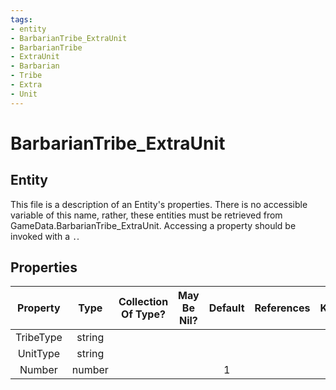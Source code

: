 ```yaml
---
tags:
- entity
- BarbarianTribe_ExtraUnit
- BarbarianTribe
- ExtraUnit
- Barbarian
- Tribe
- Extra
- Unit
---
```

# BarbarianTribe_ExtraUnit
## Entity
This file is a description of an Entity's properties. There is no accessible variable of this name, rather, these entities must be retrieved from GameData.BarbarianTribe_ExtraUnit. Accessing a property should be invoked with a `.`.
## Properties
|	Property	|	Type	|	Collection Of Type?	|	May Be Nil?	|	Default	|	References	|	Key	|	Notes	|
|	:-:	|	:-:	|	:-:	|	:-:	|	:-:	|	:-:	|	:-:	|	-:	|
|	TribeType	|	string	|		|		|		|		|		|	|
|	UnitType	|	string	|		|		|		|		|		|	|
|	Number	|	number	|		|		|	1	|		|		|	|
